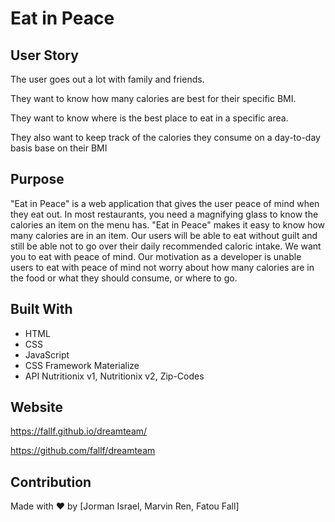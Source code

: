 # Eat in Peace 

## User Story 
The user goes out a lot with family and friends.  

They want to know how many calories are best for their specific BMI.  

They want to know where is the best place to eat in a specific area. 

They also want to keep track of the calories they consume on a day-to-day basis base on their BMI

## Purpose
"Eat in Peace" is a web application that gives the user peace of mind when they eat out. In most restaurants, you need a magnifying glass to know the calories an item on the menu has. "Eat in Peace" makes it easy to know how many calories are in an item. Our users will be able to eat without guilt and still be able not to go over their daily  recommended caloric intake. We want you to eat with peace of mind. Our motivation as a developer is unable users to eat with peace of mind not worry about how many calories are in the food or what they should consume, or where to go.   

## Built With
* HTML
* CSS
* JavaScript 
* CSS Framework Materialize 
* API Nutritionix v1, Nutritionix v2, Zip-Codes

## Website

https://fallf.github.io/dreamteam/

https://github.com/fallf/dreamteam

## Contribution
Made with ❤️ by [Jorman Israel, Marvin Ren, Fatou Fall]
